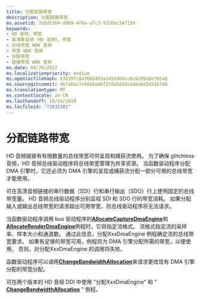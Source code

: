 ```yaml
---
title: 分配链路带宽
description: 分配链路带宽
ms.assetid: 7a5d5364-d869-4f6a-a7c3-9326ec347150
keywords:
- HD 音频，带宽
- 高清晰音频（HD 音频），带宽
- 总线带宽 WDK 音频
- 带宽 WDK 音频
- 分配带宽
- 链接带宽 WDK 音频
ms.date: 04/20/2017
ms.localizationpriority: medium
ms.openlocfilehash: b3b597c8a7682493a1455d6dcc8cb209a8e765a8
ms.sourcegitcommit: 4b7a6ac7c68e6ad6f27da5d1dc4deabd5d34b748
ms.translationtype: MT
ms.contentlocale: zh-CN
ms.lasthandoff: 10/24/2019
ms.locfileid: "72831581"
---
```

# <a name="allocating-link-bandwidth"></a>分配链路带宽


HD 音频链接有有限数量的总线带宽可供呈现和捕获流使用。 为了确保 glitchless 音频，HD 音频总线驱动程序将总线带宽管理为共享资源。 当函数驱动程序分配 DMA 引擎时，它还必须为 DMA 引擎的呈现或捕获流分配一部分可用的总线带宽才能使用。

可在高清音频链接的串行数据（SDI）行和串行输出（SDO）行上使用固定的总线带宽量。 HD 音频总线驱动程序分别监视 SDI 和 SDO 行的带宽消耗。 如果分配输入或输出总线带宽的请求超出可用带宽，则总线驱动程序将无法请求。

当函数驱动程序调用 bus 驱动程序的[**AllocateCaptureDmaEngine**](https://docs.microsoft.com/windows-hardware/drivers/ddi/hdaudio/nc-hdaudio-pallocate_capture_dma_engine)和[**AllocateRenderDmaEngine**](https://docs.microsoft.com/windows-hardware/drivers/ddi/hdaudio/nc-hdaudio-pallocate_render_dma_engine)例程时，它将指定流格式。 流格式指定流的采样率、样本大小和通道数。 通过此信息，分配*Xxx*DmaEngine 例程确定流的总线带宽要求。 如果有足够的带宽可用，例程将为 DMA 引擎分配所需的带宽，以便使用。 否则，对分配*Xxx*DmaEngine 的调用将失败。

函数驱动程序可以调用[**ChangeBandwidthAllocation**](https://docs.microsoft.com/windows-hardware/drivers/ddi/hdaudio/nc-hdaudio-pchange_bandwidth_allocation)来请求更改现有 DMA 引擎分配的带宽分配。

可在两个版本的 HD 音频 DDI 中使用 "分配*Xxx*DmaEngine" 和 " [**ChangeBandwidthAllocation**](https://docs.microsoft.com/windows-hardware/drivers/ddi/hdaudio/nc-hdaudio-pchange_bandwidth_allocation) " 例程。

 

 




